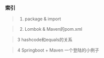 ### 索引

> 1. package & import

> 2. Lombok & Maven的pom.xml

> 3 hashcode和equals的关系

> 4 Springboot + Maven 一个登陆的小例子
